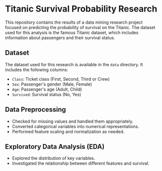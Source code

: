 # Titanic Survival Probability Research

This repository contains the results of a data mining research project focused on predicting the probability of survival on the Titanic. The dataset used for this analysis is the famous Titanic dataset, which includes information about passengers and their survival status.

## Dataset

The dataset used for this research is available in the `data` directory. It includes the following columns:

- `Class`: Ticket class (First, Second, Third or Crew)
- `Sex`: Passenger's gender (Male, Female)
- `Age`: Passenger's age (Adult, Child)
- `Survived`: Survival status (No, Yes)

## Data Preprocessing

- Checked for missing values and handled them appropriately.
- Converted categorical variables into numerical representations.
- Performed feature scaling and normalization as needed.

## Exploratory Data Analysis (EDA)

- Explored the distribution of key variables.
- Investigated the relationship between different features and survival.
